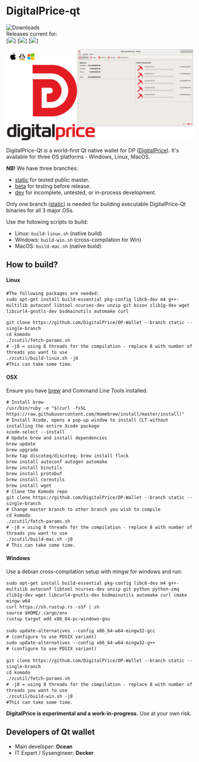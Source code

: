 # DigitalPrice-qt #

![Downloads](https://img.shields.io/github/downloads/DigitalPrice/DP-Wallet/total)  
Releases current for:  
[![](https://actionvirtualenvironmentsstatus.azurewebsites.net/api/status?imageName=ubuntu20&badge=1)]
[![](https://actionvirtualenvironmentsstatus.azurewebsites.net/api/status?imageName=macos-11&badge=1)]
[![](https://actionvirtualenvironmentsstatus.azurewebsites.net/api/status?imageName=windows-2022&badge=1)]

![](./doc/images/dp-qt-promo-2020-01.jpg)

DigitalPrice-Qt is a world-first Qt native wallet for DP ([DigitalPrice](https://digitalprice.org/)). It's available for three OS platforms - Windows, Linux, MacOS.

**NB!** We have three branches:


- [static](../../tree/static) for tested public master.
- [beta](../../tree/beta) for testing before release.
- [dev](../../tree/dev) for incomplete, untested, or in-process development.

Only one branch ([static](../../tree/static)) is needed for building executable DigitalPrice-Qt binaries for all 3 major OSs.

Use the following scripts to build:

- Linux: `build-linux.sh` (native build)
- Windows: `build-win.sh` (cross-compilation for Win)
- MacOS: `build-mac.sh` (native build)

## How to build? ##

#### Linux

```shell
#The following packages are needed:
sudo apt-get install build-essential pkg-config libc6-dev m4 g++-multilib autoconf libtool ncurses-dev unzip git bison zlib1g-dev wget libcurl4-gnutls-dev bsdmainutils automake curl
```

```shell
git clone https://github.com/DigitalPrice/DP-Wallet --branch static --single-branch
cd komodo
./zcutil/fetch-params.sh
# -j8 = using 8 threads for the compilation - replace 8 with number of threads you want to use
./zcutil/build-linux.sh -j8
#This can take some time.
```


#### OSX
Ensure you have [brew](https://brew.sh) and Command Line Tools installed.
```shell
# Install brew
/usr/bin/ruby -e "$(curl -fsSL https://raw.githubusercontent.com/Homebrew/install/master/install)"
# Install Xcode, opens a pop-up window to install CLT without installing the entire Xcode package
xcode-select --install
# Update brew and install dependencies
brew update
brew upgrade
brew tap discoteq/discoteq; brew install flock
brew install autoconf autogen automake
brew install binutils
brew install protobuf
brew install coreutils
brew install wget
# Clone the Komodo repo
git clone https://github.com/DigitalPrice/DP-Wallet --branch static --single-branch
# Change master branch to other branch you wish to compile
cd komodo
./zcutil/fetch-params.sh
# -j8 = using 8 threads for the compilation - replace 8 with number of threads you want to use
./zcutil/build-mac.sh -j8
# This can take some time.
```

#### Windows
Use a debian cross-compilation setup with mingw for windows and run:
```shell
sudo apt-get install build-essential pkg-config libc6-dev m4 g++-multilib autoconf libtool ncurses-dev unzip git python python-zmq zlib1g-dev wget libcurl4-gnutls-dev bsdmainutils automake curl cmake mingw-w64
curl https://sh.rustup.rs -sSf | sh
source $HOME/.cargo/env
rustup target add x86_64-pc-windows-gnu

sudo update-alternatives --config x86_64-w64-mingw32-gcc
# (configure to use POSIX variant)
sudo update-alternatives --config x86_64-w64-mingw32-g++
# (configure to use POSIX variant)

git clone https://github.com/DigitalPrice/DP-Wallet --branch static --single-branch
cd komodo
./zcutil/fetch-params.sh
# -j8 = using 8 threads for the compilation - replace 8 with number of threads you want to use
./zcutil/build-win.sh -j8
#This can take some time.
```
**DigitalPrice is experimental and a work-in-progress.** Use at your own risk.



## Developers of Qt wallet ##

- Main developer: **Ocean**
- IT Expert / Sysengineer: **Decker**
